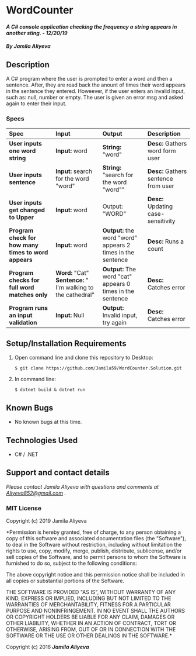 
# WordCounter

#### _A C# console application checking the frequency a string appears in another sting. - 12/20/19_

#### _By **Jamila Aliyeva**_

## Description

A C# program where the user is prompted to enter a word and then a sentence. After, they are read back the anount of times their word appears in the sentence they entered. Howeever, if the user enters an invalid input, such as: null, number or empty. The user is given an error msg and asked again to enter their input.

### Specs
| Spec | Input | Output | Description |
| :-------------     | :------------- | :------------- |:------------- |
| **User inputs one word string** | **Input:**  word | **String:** "word" | **Desc:** Gathers word form user| 
| **User inputs sentence** | **Input:** search for the word "word" | **String:** "search for the word "word""| **Desc:** Gathers sentence  from user|
| **User inputs get changed to Upper** | **Input:** word | Output: "WORD" | **Desc:** Updating case-sensitivity |
| **Program check for how many times to word appears** | **Input:** word | **Output:** the word "word" appears 2 times in the sentence | **Desc:** Runs a count|
| **Program checks for full word matches only** | **Word:** "Cat" **Sentence:** " I'm walking to the cathedral"| **Output:** The word "cat" appears 0 times in the sentence| **Desc:** Catches error|
| **Program runs an input validation** | **Input:** Null | **Output:** Invalid input, try again| **Desc:** Catches error|

## Setup/Installation Requirements

1. Open command line and clone this repository to Desktop:
    ```
    $ git clone https://github.com/Jamila59/WordCounter.Solution.git
    ```
2. In command line:
    ```
    $ dotnet build & dotnet run
    ```

## Known Bugs
* No known bugs at this time.

## Technologies Used
* C# / .NET

## Support and contact details

_Please contact Jamila Aliyeva with questions and comments at Aliyeva852@gmail.com ._

### MIT License
Copyright (c) 2019 Jamila Aliyeva

*Permission is hereby granted, free of charge, to any person obtaining a copy of this software and associated documentation files (the "Software"), to deal in the Software without restriction, including without limitation the rights to use, copy, modify, merge, publish, distribute, sublicense, and/or sell copies of the Software, and to permit persons to whom the Software is furnished to do so, subject to the following conditions:

The above copyright notice and this permission notice shall be included in all copies or substantial portions of the Software.

THE SOFTWARE IS PROVIDED "AS IS", WITHOUT WARRANTY OF ANY KIND, EXPRESS OR IMPLIED, INCLUDING BUT NOT LIMITED TO THE WARRANTIES OF MERCHANTABILITY, FITNESS FOR A PARTICULAR PURPOSE AND NONINFRINGEMENT. IN NO EVENT SHALL THE AUTHORS OR COPYRIGHT HOLDERS BE LIABLE FOR ANY CLAIM, DAMAGES OR OTHER LIABILITY, WHETHER IN AN ACTION OF CONTRACT, TORT OR OTHERWISE, ARISING FROM, OUT OF OR IN CONNECTION WITH THE SOFTWARE OR THE USE OR OTHER DEALINGS IN THE SOFTWARE.*


Copyright (c) 2016 **_Jamila Aliyeva_**



